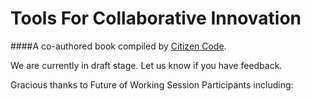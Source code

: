 # Tools For Collaborative Innovation
####A co-authored book compiled by [Citizen Code](http://citizencode.io).

We are currently in draft stage. Let us know if you have feedback.

Gracious thanks to Future of Working Session Participants including:


